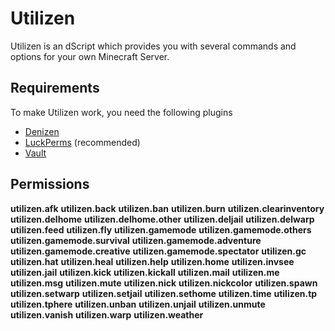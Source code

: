 # Utilizen
Utilizen is an dScript which provides you with several commands and options for your own Minecraft Server.
## Requirements
To make Utilizen work, you need the following plugins 
* [Denizen](https://www.spigotmc.org/resources/denizen.21039/)
* [LuckPerms](https://www.spigotmc.org/resources/luckperms-an-advanced-permissions-plugin.28140/) (recommended)
* [Vault](https://www.spigotmc.org/resources/vault.34315/)

## Permissions
**utilizen.afk**
**utilizen.back**
**utilizen.ban**
**utilizen.burn**
**utilizen.clearinventory**
**utilizen.delhome**
**utilizen.delhome.other**
**utilizen.deljail**
**utilizen.delwarp**
**utilizen.feed**
**utilizen.fly**
**utilizen.gamemode**
**utilizen.gamemode.others**
**utilizen.gamemode.survival**
**utilizen.gamemode.adventure**
**utilizen.gamemode.creative**
**utilizen.gamemode.spectator**
**utilizen.gc**
**utilizen.hat**
**utilizen.heal**
**utilizen.help**
**utilizen.home**
**utilizen.invsee**
**utilizen.jail**
**utilizen.kick**
**utilizen.kickall**
**utilizen.mail**
**utilizen.me**
**utilizen.msg**
**utilizen.mute**
**utilizen.nick**
**utilizen.nickcolor**
**utilizen.spawn**
**utilizen.setwarp**
**utilizen.setjail**
**utilizen.sethome**
**utilizen.time**
**utilizen.tp**
**utilizen.tphere**
**utilizen.unban**
**utilizen.unjail**
**utilizen.unmute**
**utilizen.vanish**
**utilizen.warp**
**utilizen.weather**
